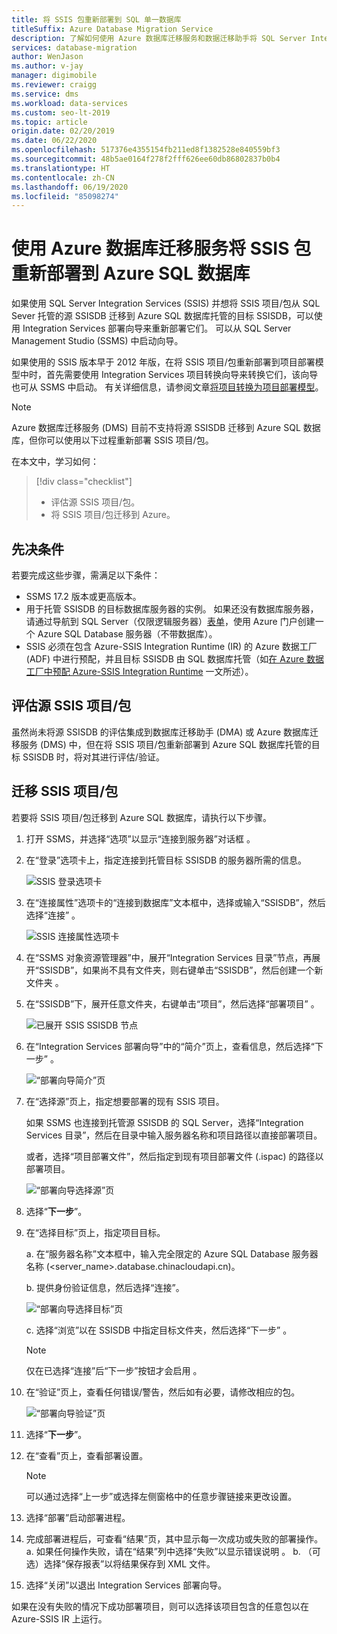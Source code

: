 ```yaml
---
title: 将 SSIS 包重新部署到 SQL 单一数据库
titleSuffix: Azure Database Migration Service
description: 了解如何使用 Azure 数据库迁移服务和数据迁移助手将 SQL Server Integration Services 包和项目迁移或重新部署到 Azure SQL 数据库单一数据库。
services: database-migration
author: WenJason
ms.author: v-jay
manager: digimobile
ms.reviewer: craigg
ms.service: dms
ms.workload: data-services
ms.custom: seo-lt-2019
ms.topic: article
origin.date: 02/20/2019
ms.date: 06/22/2020
ms.openlocfilehash: 517376e4355154fb211ed8f1382528e840559bf3
ms.sourcegitcommit: 48b5ae0164f278f2fff626ee60db86802837b0b4
ms.translationtype: HT
ms.contentlocale: zh-CN
ms.lasthandoff: 06/19/2020
ms.locfileid: "85098274"
---
```

# <a name="redeploy-ssis-packages-to-azure-sql-database-with-azure-database-migration-service"></a>使用 Azure 数据库迁移服务将 SSIS 包重新部署到 Azure SQL 数据库

如果使用 SQL Server Integration Services (SSIS) 并想将 SSIS 项目/包从 SQL Sever 托管的源 SSISDB 迁移到 Azure SQL 数据库托管的目标 SSISDB，可以使用 Integration Services 部署向导来重新部署它们。 可以从 SQL Server Management Studio (SSMS) 中启动向导。

如果使用的 SSIS 版本早于 2012 年版，在将 SSIS 项目/包重新部署到项目部署模型中时，首先需要使用 Integration Services 项目转换向导来转换它们，该向导也可从 SSMS 中启动。 有关详细信息，请参阅文章[将项目转换为项目部署模型](https://docs.microsoft.com/sql/integration-services/packages/deploy-integration-services-ssis-projects-and-packages?view=sql-server-2017#convert)。

> [!NOTE]
> Azure 数据库迁移服务 (DMS) 目前不支持将源 SSISDB 迁移到 Azure SQL 数据库，但你可以使用以下过程重新部署 SSIS 项目/包。

在本文中，学习如何：
> [!div class="checklist"]
>
> * 评估源 SSIS 项目/包。
> * 将 SSIS 项目/包迁移到 Azure。

## <a name="prerequisites"></a>先决条件

若要完成这些步骤，需满足以下条件：

* SSMS 17.2 版本或更高版本。
* 用于托管 SSISDB 的目标数据库服务器的实例。 如果还没有数据库服务器，请通过导航到 SQL Server（仅限逻辑服务器）[表单](https://portal.azure.cn/#create/Microsoft.SQLServer)，使用 Azure 门户创建一个 Azure SQL Database 服务器（不带数据库）。
* SSIS 必须在包含 Azure-SSIS Integration Runtime (IR) 的 Azure 数据工厂 (ADF) 中进行预配，并且目标 SSISDB 由 SQL 数据库托管（如[在 Azure 数据工厂中预配 Azure-SSIS Integration Runtime](/data-factory/tutorial-deploy-ssis-packages-azure) 一文所述）。

## <a name="assess-source-ssis-projectspackages"></a>评估源 SSIS 项目/包

虽然尚未将源 SSISDB 的评估集成到数据库迁移助手 (DMA) 或 Azure 数据库迁移服务 (DMS) 中，但在将 SSIS 项目/包重新部署到 Azure SQL 数据库托管的目标 SSISDB 时，将对其进行评估/验证。

## <a name="migrate-ssis-projectspackages"></a>迁移 SSIS 项目/包

若要将 SSIS 项目/包迁移到 Azure SQL 数据库，请执行以下步骤。

1. 打开 SSMS，并选择“选项”以显示“连接到服务器”对话框 。

2. 在“登录”选项卡上，指定连接到托管目标 SSISDB 的服务器所需的信息。

    ![SSIS 登录选项卡](media/how-to-migrate-ssis-packages/dms-ssis-login-tab.png)

3. 在“连接属性”选项卡的“连接到数据库”文本框中，选择或输入“SSISDB”，然后选择“连接”   。

    ![SSIS 连接属性选项卡](media/how-to-migrate-ssis-packages/dms-ssis-conncetion-properties-tab.png)

4. 在“SSMS 对象资源管理器”中，展开“Integration Services 目录”节点，再展开“SSISDB”，如果尚不具有文件夹，则右键单击“SSISDB”，然后创建一个新文件夹  。

5. 在“SSISDB”下，展开任意文件夹，右键单击“项目”，然后选择“部署项目”  。

    ![已展开 SSIS SSISDB 节点](media/how-to-migrate-ssis-packages/dms-ssis-ssisdb-node-expanded.png)

6. 在“Integration Services 部署向导”中的“简介”页上，查看信息，然后选择“下一步” 。

    ![“部署向导简介”页](media/how-to-migrate-ssis-packages/dms-deployment-wizard-introduction-page.png)

7. 在“选择源”页上，指定想要部署的现有 SSIS 项目。

    如果 SSMS 也连接到托管源 SSISDB 的 SQL Server，选择“Integration Services 目录”，然后在目录中输入服务器名称和项目路径以直接部署项目。

    或者，选择“项目部署文件”，然后指定到现有项目部署文件 (.ispac) 的路径以部署项目。

    ![“部署向导选择源”页](media/how-to-migrate-ssis-packages/dms-deployment-wizard-select-source-page.png)
 
8. 选择“**下一步**”。
9. 在“选择目标”页上，指定项目目标。

    a. 在“服务器名称”文本框中，输入完全限定的 Azure SQL Database 服务器名称 (<server_name>.database.chinacloudapi.cn)。

    b. 提供身份验证信息，然后选择“连接”。

    ![“部署向导选择目标”页](media/how-to-migrate-ssis-packages/dms-deployment-wizard-select-destination-page.png)

    c. 选择“浏览”以在 SSISDB 中指定目标文件夹，然后选择“下一步” 。

    > [!NOTE]
    > 仅在已选择“连接”后“下一步”按钮才会启用 。

10. 在“验证”页上，查看任何错误/警告，然后如有必要，请修改相应的包。

    ![“部署向导验证”页](media/how-to-migrate-ssis-packages/dms-deployment-wizard-validate-page.png)

11. 选择“**下一步**”。

12. 在“查看”页上，查看部署设置。

    > [!NOTE]
    > 可以通过选择“上一步”或选择左侧窗格中的任意步骤链接来更改设置。

13. 选择“部署”启动部署进程。

14. 完成部署进程后，可查看“结果”页，其中显示每一次成功或失败的部署操作。
    a. 如果任何操作失败，请在“结果”列中选择“失败”以显示错误说明 。
    b. （可选）选择“保存报表”以将结果保存到 XML 文件。

15. 选择“关闭”以退出 Integration Services 部署向导。

如果在没有失败的情况下成功部署项目，则可以选择该项目包含的任意包以在 Azure-SSIS IR 上运行。

